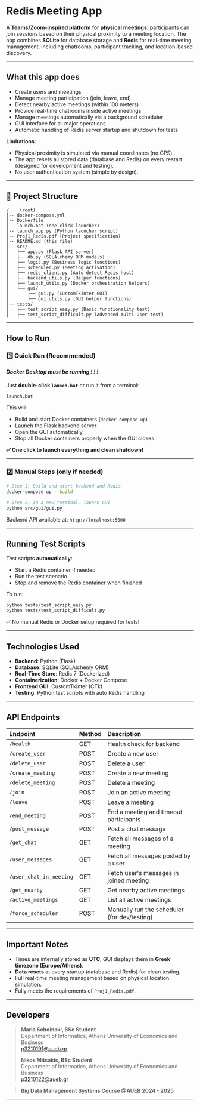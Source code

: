 # Redis Meeting App

A **Teams/Zoom-inspired platform** for **physical meetings**: participants can join sessions based on their physical proximity to a meeting location. The app combines **SQLite** for database storage and **Redis** for real-time meeting management, including chatrooms, participant tracking, and location-based discovery.

---

## What this app does

- Create users and meetings
- Manage meeting participation (join, leave, end)
- Detect nearby active meetings (within 100 meters)
- Provide real-time chatrooms inside active meetings
- Manage meetings automatically via a background scheduler
- GUI interface for all major operations
- Automatic handling of Redis server startup and shutdown for tests

**Limitations**:

- Physical proximity is simulated via manual coordinates (no GPS).
- The app resets all stored data (database and Redis) on every restart (designed for development and testing).
- No user authentication system (simple by design).

---

## 📂 Project Structure

```
/    (root)
│-- docker-compose.yml
│-- Dockerfile
│-- launch.bat (one-click launcher)
│-- launch_app.py (Python launcher script)
│-- Proj1_Redis.pdf (Project specification)
│-- README.md (this file)
│-- src/
│   ├── app.py (Flask API server)
│   ├── db.py (SQLAlchemy ORM models)
│   ├── logic.py (Business logic functions)
│   ├── scheduler.py (Meeting activation)
│   ├── redis_client.py (Auto-detect Redis host)
│   ├── backend_utils.py (Helper functions)
│   ├── launch_utils.py (Docker orchestration helpers)
│   └── gui/
│       ├── gui.py (CustomTkinter GUI)
│       ├── gui_utils.py (GUI helper functions)
│-- tests/
│   ├── test_script_easy.py (Basic functionality test)
│   ├── test_script_difficult.py (Advanced multi-user test)
```

---

## How to Run

### 1️⃣ **Quick Run (Recommended)**

#### ***Docker Desktop must be running ! ! !***

Just **double-click `launch.bat`** or run it from a terminal:

```bash
launch.bat
```

This will:

- Build and start Docker containers (`docker-compose up`)
- Launch the Flask backend server
- Open the GUI automatically
- Stop all Docker containers properly when the GUI closes

**✅ One click to launch everything and clean shutdown!**

---

### 2️⃣ Manual Steps (only if needed)

```bash
# Step 1: Build and start backend and Redis
docker-compose up --build

# Step 2: In a new terminal, launch GUI
python src/gui/gui.py
```

Backend API available at:
`http://localhost:5000`

---

## Running Test Scripts

Test scripts **automatically**:

- Start a Redis container if needed
- Run the test scenario
- Stop and remove the Redis container when finished

To run:

```bash
python tests/test_script_easy.py
python tests/test_script_difficult.py
```

✅ No manual Redis or Docker setup required for tests!

---

## Technologies Used

- **Backend**: Python (Flask)
- **Database**: SQLite (SQLAlchemy ORM)
- **Real-Time Store**: Redis 7 (Dockerized)
- **Containerization**: Docker + Docker Compose
- **Frontend GUI**: CustomTkinter (CTk)
- **Testing**: Python test scripts with auto Redis handling

---

## API Endpoints

| Endpoint | Method | Description |
|:---|:---|:---|
| `/health` | GET | Health check for backend |
| `/create_user` | POST | Create a new user |
| `/delete_user` | POST | Delete a user |
| `/create_meeting` | POST | Create a new meeting |
| `/delete_meeting` | POST | Delete a meeting |
| `/join` | POST | Join an active meeting |
| `/leave` | POST | Leave a meeting |
| `/end_meeting` | POST | End a meeting and timeout participants |
| `/post_message` | POST | Post a chat message |
| `/get_chat` | GET | Fetch all messages of a meeting |
| `/user_messages` | GET | Fetch all messages posted by a user |
| `/user_chat_in_meeting` | GET | Fetch user's messages in joined meeting |
| `/get_nearby` | GET | Get nearby active meetings |
| `/active_meetings` | GET | List all active meetings |
| `/force_scheduler` | POST | Manually run the scheduler (for dev/testing) |

---

## Important Notes

- Times are internally stored as **UTC**; GUI displays them in **Greek timezone (Europe/Athens)**.
- **Data resets** at every startup (database and Redis) for clean testing.
- Full real-time meeting management based on physical location simulation.
- Fully meets the requirements of `Proj1_Redis.pdf`.

---

## Developers

> **Maria Schoinaki, BSc Student**  
> Department of Informatics, Athens University of Economics and Business  
> p3210191@aueb.gr  
>
> **Nikos Mitsakis, BSc Student**  
> Department of Informatics, Athens University of Economics and Business  
> p3210122@aueb.gr  

> **Big Data Management Systems Course @AUEB 2024 - 2025**
---
